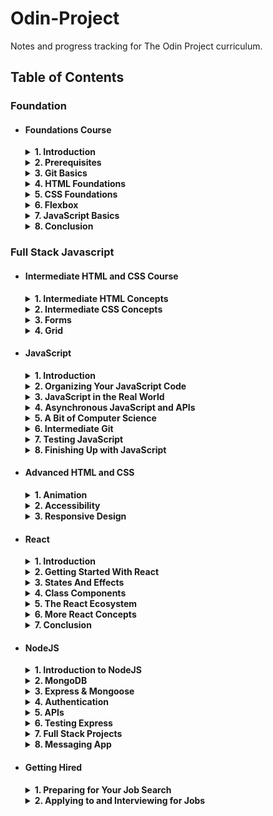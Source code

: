 # Odin-Project
Notes and progress tracking for The Odin Project curriculum.

## Table of Contents
### Foundation
- #### Foundations Course

  <details>
    <summary><b>1. Introduction</b></summary>

    - [ ] 1.1 How This Course Will Work
    - [ ] 1.2 Introduction to Web Development
    - [ ] 1.3 Motivation and Mindset
    - [ ] 1.4 Asking For Help
    - [ ] 1.5 Join the Odin Community

  </details>

    <details>
    <summary><b>2. Prerequisites</b></summary>

    - [ ] 2.1 Computer Basics
    - [ ] 2.2 How Does the Web Work?
    - [ ] 2.3 Installation Overview
    - [ ] 2.4 Installations
    - [ ] 2.5 Text Editors
    - [ ] 2.6 Command Line Basics
    - [ ] 2.7 Setting up Git

    </details>

    <details>
    <summary><b>3. Git Basics</b></summary>

    - [ ] 3.1 Introduction to Git
    - [ ] 3.2 Git Basics

    </details>

    <details>
    <summary><b>4. HTML Foundations</b></summary>

    - [ ] 4.1 Introduction to HTML and CSS
    - [ ] 4.2 Elements and Tags
    - [ ] 4.3 HTML Boilerplate
    - [ ] 4.4 Working with Text
    - [ ] 4.5 Lists
    - [ ] 4.6 Links and Images
    - [ ] 4.7 Commit Messages
    - [ ] 4.8 Project1: Recipes

    </details>

    <details>
    <summary><b>5. CSS Foundations</b></summary>

    - [ ] 5.1 Intro to CSS
    - [ ] 5.2 The Cascade
    - [ ] 5.3 Inspecting HTML and CSS
    - [ ] 5.4 The Box Model
    - [ ] 5.5 Block and Inline

    </details>

    <details>
    <summary><b>6. Flexbox</b></summary>

    - [ ] 6.1 Introduction to Flexbox
    - [ ] 6.2 Growing and Shrinking
    - [ ] 6.3 Axes
    - [ ] 6.4 Alignment
    - [ ] 6.5 Project 2: Landing Page

    </details>

    <details>
    <summary><b>7. JavaScript Basics</b></summary>

    - [ ] 7.1 Fundamentals Part 1
    - [ ] 7.2 Fundamentals Part 2
    - [ ] 7.3 JavaScript Developer Tools
    - [ ] 7.4 Fundamentals Part 3
    - [ ] 7.5 Problem Solving
    - [ ] 7.6 Understanding Errors
    - [ ] 7.7 Project 3: Rock Paper Scissors
    - [ ] 7.8 Clean Code
    - [ ] 7.9 Installing Node.js
    - [ ] 7.10 Fundamentals Part 4
    - [ ] 7.11 DOM Manipulation and Events
    - [ ] 7.12 Revisiting Rock Paper Scissors
    - [ ] 7.13 Project 4: Etch-a-Sketch
    - [ ] 7.14 Fundamentals Part 5
    - [ ] 7.15 Project 5: Calculator

    </details>

    <details>
    <summary><b>8. Conclusion</b></summary>

    - [ ] 8.1 Choose Your Path Forward

    </details>

### Full Stack Javascript
- #### Intermediate HTML and CSS Course
  <details>
  <summary><b>1. Intermediate HTML Concepts</b></summary>

  - [x] 1.1 Introduction
  - [ ] 1.2 Emmet
  - [ ] 1.3 SVG
  - [ ] 1.4 Tables
  </details>

  <details>
  <summary><b>2. Intermediate CSS Concepts</b></summary>

  - [x] 2.1 Default Styles
  - [ ] 2.2 CSS Units
  - [ ] 2.3 More Text Styles
  - [ ] 2.4 More CSS Properties
  - [ ] 2.5 Advanced Selectors
  - [ ] 2.6 Positioning
  - [ ] 2.7 CSS Functions
  - [ ] 2.8 Custom Properties
  - [ ] 2.9 Browser Compatibility
  - [ ] 2.10 Frameworks and Preprocessors
  </details>

  <details>
  <summary><b>3. Forms</b></summary>

  - [ ] 3.1 Form Basics
  - [ ] 3.2 Form Validation
  - [ ] 3.3 Project 6: Sign-up Form
  </details>

  <details>
  <summary><b>4. Grid</b></summary>

  - [ ] 4.1 Introduction to Grid
  - [ ] 4.2 Creating a Grid
  - [ ] 4.3 Positioning Grid Elements
  - [ ] 4.4 Advanced Grid Properties
  - [ ] 4.5 Using Flexbox and Grid
  - [ ] 4.6 Project 7: Admin Dashboard
  </details>
- #### JavaScript
  <details>
  <summary><b>1. Introduction</b></summary>

  - [ ] 1.1 How This Course Will Work
  - [ ] 1.2 A Quick Review
  </details>

  <details>
  <summary><b>2. Organizing Your JavaScript Code</b></summary>

  - [ ] 2.1 Organizing Your JavaScript Code Introduction
  - [ ] 2.2 Objects and Object Constructors
  - [ ] 2.3 Project 8: Library
  - [ ] 2.4 Factory Functions and the Module Pattern
  - [ ] 2.5 Project 9: Tic Tac Toe
  - [ ] 2.6 Classes
  - [ ] 2.7 ES6 Modules
  - [ ] 2.8 Webpack
  - [ ] 2.9 Project 10: Restaurant Page
  - [ ] 2.10 OOP Principles
  - [ ] 2.11 Project 11: Todo List
  </details>

  <details>
  <summary><b>3. JavaScript in the Real World</b></summary>

  - [ ] 3.1 Linting
  - [ ] 3.2 Dynamic User Interface Interactions
  - [ ] 3.3 Form Validation with JavaScript
  - [ ] 3.4 What is ES6?
  </details>

  <details>
  <summary><b>4. Asynchronous JavaScript and APIs</b></summary>

  - [ ] 4.1 JSON
  - [ ] 4.2 Asynchronous Code
  - [ ] 4.3 Async and Await
  - [ ] 4.4 Project 12: Weather App
  </details>

  <details>
  <summary><b>5. A Bit of Computer Science</b></summary>

  - [ ] 5.1 A Very Brief Intro to CS
  - [ ] 5.2 Recursive Methods
  - [ ] 5.3 Project 13: Recursion
  - [ ] 5.4 Time Complexity
  - [ ] 5.5 Space Complexity
  - [ ] 5.6 Common Data Structures and Algorithms
  - [ ] 5.7 Project 14: Linked Lists
  - [ ] 5.8 Project 15: Binary Search Trees
  - [ ] 5.9 Project 16: Knights Travails
  </details>

  <details>
  <summary><b>6. Intermediate Git</b></summary>

  - [ ] 6.1 A Deeper Look at Git
  - [ ] 6.2 Working with Remotes
  - [ ] 6.3 Using Git in the Real World
  </details>

  <details>
  <summary><b>7. Testing JavaScript</b></summary>

  - [ ] 7.1 Testing Basics
  - [ ] 7.2 Project 17: Testing Practice
  - [ ] 7.3 More Testing
  - [ ] 7.4 Project 18: Battleship
  </details>

  <details>
  <summary><b>8. Finishing Up with JavaScript</b></summary>

  - [ ] 8.1 Conclusion
  </details>
- #### Advanced HTML and CSS
  <details>
  <summary><b>1. Animation</b></summary>

  - [ ] 1.1 Transforms
  - [ ] 1.2 Transitions
  - [ ] 1.3 Keyframes
  </details>

  <details>
  <summary><b>2. Accessibility</b></summary>

  - [ ] 2.1 Introduction to Web Accessibility
  - [ ] 2.2 The Web Content Accessibility Guidelines (WCAG)
  - [ ] 2.3 Semantic HTML
  - [ ] 2.4 Accessible Colors
  - [ ] 2.5 Keyboard Navigation
  - [ ] 2.6 Meaningful Text
  - [ ] 2.7 WAI-ARIA
  - [ ] 2.8 Accessibility Auditing
  </details>

  <details>
  <summary><b>3. Responsive Design</b></summary>

  - [ ] 3.1 Introduction to Responsive Design
  - [ ] 3.2 Natural Responsiveness
  - [ ] 3.3 Responsive Images
  - [ ] 3.4 Media Queries
  - [ ] 3.5 Project 19: Homepage
  </details>
- #### React
  <details>
  <summary><b>1. Introduction</b></summary>

  - [ ] 1.1 How This Course Will Work
  - [ ] 1.2 Introduction to React
  - [ ] 1.3 Setting Up A React Environment
  </details>

  <details>
  <summary><b>2. Getting Started With React</b></summary>

  - [ ] 2.1 React Components
  - [ ] 2.2 What is JSX?
  - [ ] 2.3 Rendering Techniques
  - [ ] 2.4 Keys In React
  - [ ] 2.5 Passing Data Between Components
  </details>

  <details>
  <summary><b>3. States And Effects</b></summary>

  - [ ] 3.1 Introduction to State
  - [ ] 3.2 More On State
  - [ ] 3.3 Project 20: CV Application
  - [ ] 3.4 How To Deal With Side Effects
  - [ ] 3.5 Project 21: Memory Card
  </details>

  <details>
  <summary><b>4. Class Components</b></summary>

  - [ ] 4.1 Class Based Components
  - [ ] 4.2 Component Lifecycle Methods
  </details>

  <details>
  <summary><b>5. The React Ecosystem</b></summary>

  - [ ] 5.1 Type Checking with PropTypes
  - [ ] 5.2 React Router
  - [ ] 5.3 Fetching Data In React
  - [ ] 5.4 Styling React Applications
  - [ ] 5.5 Project 22: Shopping Cart
  </details>

  <details>
  <summary><b>6. More React Concepts</b></summary>

  - [ ] 6.1 Managing State With The Context API
  - [ ] 6.2 Reducing State
  - [ ] 6.3 Refs And Memoization
  </details>

  <details>
  <summary><b>7. Conclusion</b></summary>

  - [ ] 7.1 Conclusion
  </details>
- #### NodeJS
  <details>
  <summary><b>1. Introduction to NodeJS</b></summary>

  - [ ] 1.1 Introduction to the Back End
  - [ ] 1.2 Introduction to Frameworks
  - [ ] 1.3 Introduction: What is NodeJS
  - [ ] 1.4 Getting Started
  - [ ] 1.5 Debugging Node
  - [ ] 1.6 Project 23: Basic Informational Site
  </details>

  <details>
  <summary><b>2. MongoDB</b></summary>

  - [ ] 2.1 Introduction to MongoDB
  </details>

  <details>
  <summary><b>3. Express & Mongoose</b></summary>

  - [ ] 3.1 Introduction to Express
  - [ ] 3.2 Express 101
  - [ ] 3.3 Express 102: CRUD and MVC
  - [ ] 3.4 Project 24: Mini Message Board
  - [ ] 3.5 Express 103: Routes and Controllers
  - [ ] 3.6 Express 104: View Templates
  - [ ] 3.7 Project 25: Express 105: Forms and Deployment
  - [ ] 3.8 Project 26: Inventory Application 
  </details>

  <details>
  <summary><b>4. Authentication</b></summary>

  - [ ] 4.1 Authentication Basics
  - [ ] 4.2 Security Configuration
  - [ ] 4.3 Project 27: Members Only
  </details>

  <details>
  <summary><b>5. APIs</b></summary>

  - [ ] 5.1 API Basics 
  - [ ] 5.2 API Security
  - [ ] 5.3 Project 28: Blog API
  </details>

  <details>
  <summary><b>6. Testing Express</b></summary>

  - [ ] 6.1 Testing Routes and Controllers 
  - [ ] 6.2 Testing Database Operations
  </details>

  <details>
  <summary><b>7. Full Stack Projects</b></summary>

  - [ ] 7.1 Project 29: Where's Waldo (A Photo Tagging App) 
  - [ ] 7.2 Project 30: Messaging App
  </details>

  <details>
  <summary><b>8. Messaging App</b></summary>

  - [ ] 8.1 Project 31: Odin-Book
  - [ ] 8.2 Conclusion
  </details>
- #### Getting Hired
  <details>
  <summary><b>1. Preparing for Your Job Search</b></summary>

  - [ ] 1.1 How This Course Will Work
  - [ ] 1.2 Professional Networking
  - [ ] 1.3 Strategy
  - [ ] 1.4 It Starts with YOU
  - [ ] 1.5 What Companies Want
  - [ ] 1.6 What You Can Do to Prepare
  - [ ] 1.7 Project 32: Building Your Personal Website
  </details>

  <details>
  <summary><b>2. Applying to and Interviewing for Jobs</b></summary>

  - [ ] 2.1 Collecting Job Leads
  - [ ] 2.2 Qualifying Job Leads
  - [ ] 2.3 Project 33: Building Your Resume
  - [ ] 2.4 Applying for Web Development Jobs
  - [ ] 2.5 Preparing to Interview and Interviewing
  - [ ] 2.6 Handling a Job Offer
  - [ ] 2.7 Conclusion
  </details>

